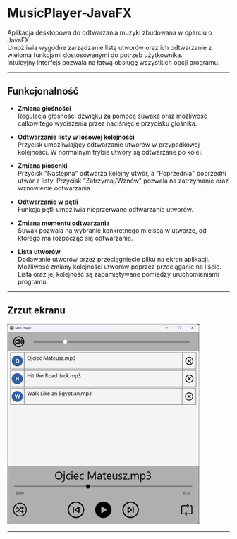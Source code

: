 # MusicPlayer-JavaFX

Aplikacja desktopowa do odtwarzania muzyki zbudowana w oparciu o JavaFX.  
Umożliwia wygodne zarządzanie listą utworów oraz ich odtwarzanie z wieloma funkcjami dostosowanymi do potrzeb użytkownika.  
Intuicyjny interfejs pozwala na łatwą obsługę wszystkich opcji programu.

---

## Funkcjonalność

- **Zmiana głośności**  
  Regulacja głośności dźwięku za pomocą suwaka oraz możliwość całkowitego wyciszenia przez naciśnięcie przycisku głośnika.

- **Odtwarzanie listy w losowej kolejności**  
  Przycisk umożliwiający odtwarzanie utworów w przypadkowej kolejności. W normalnym trybie utwory są odtwarzane po kolei.

- **Zmiana piosenki**  
  Przycisk "Następna" odtwarza kolejny utwór, a "Poprzednia" poprzedni utwór z listy. Przycisk "Zatrzymaj/Wznów" pozwala na zatrzymanie oraz wznowienie odtwarzania.

- **Odtwarzanie w pętli**  
  Funkcja pętli umożliwia nieprzerwane odtwarzanie utworów.

- **Zmiana momentu odtwarzania**  
  Suwak pozwala na wybranie konkretnego miejsca w utworze, od którego ma rozpocząć się odtwarzanie.

- **Lista utworów**  
  Dodawanie utworów przez przeciągnięcie pliku na ekran aplikacji. Możliwość zmiany kolejności utworów poprzez przeciąganie na liście. Lista oraz jej kolejność są zapamiętywane pomiędzy uruchomieniami programu.

---

## Zrzut ekranu

![Zrzut ekranu aplikacji](Aplication-screen.png)

---
